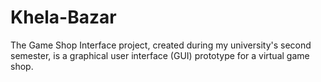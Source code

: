 # Khela-Bazar
The Game Shop Interface project, created during my university's second semester, is a graphical user interface (GUI) prototype for a virtual game shop.
